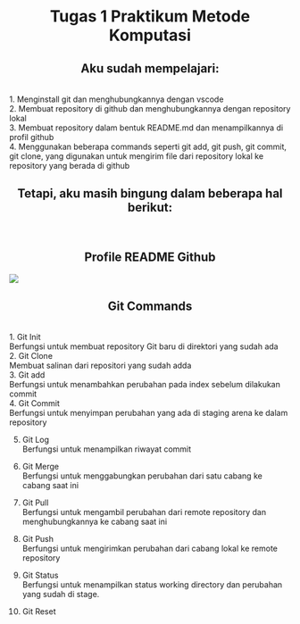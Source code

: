<h1 align="center">Tugas 1 Praktikum Metode Komputasi</h1>
<h2 align="center">Aku sudah mempelajari: </h2>
<br>
1. Menginstall git dan menghubungkannya dengan vscode<br>
2. Membuat repository di github dan menghubungkannya dengan repository lokal<br>
3. Membuat repository dalam bentuk README.md dan menampilkannya di profil github <br>
4. Menggunakan beberapa commands seperti git add, git push, git commit, git clone, yang digunakan untuk mengirim file dari repository lokal ke repository yang berada di github <br>

<h2 align="center">Tetapi, aku masih bingung dalam beberapa hal berikut: </h2> <br>

<h2 align="center">Profile README Github</h2>
<img src= https://github.com/khayys/nyoba-nyobaa/blob/main/Profile%20Github.png> <br>

<h2 align="center">Git Commands</h2> <br>
1. Git Init <br>
Berfungsi untuk membuat repository Git baru di direktori yang sudah ada <br>
<img src=  > <br>
2. Git Clone <br>
Membuat salinan dari repositori yang sudah adda <br>
<img src= > <br>
3. Git add <br>
Berfungsi untuk menambahkan perubahan pada index sebelum dilakukan commit<br>
<img src= > <br>
4. Git Commit <br>
Berfungsi untuk menyimpan perubahan yang ada di staging arena ke dalam repository <br>

5. Git Log <br>
Berfungsi untuk menampilkan riwayat commit <br>

6. Git Merge <br>
Berfungsi untuk menggabungkan perubahan dari satu cabang ke cabang saat ini <br>

7. Git Pull <br>
Berfungsi untuk mengambil perubahan dari remote repository dan menghubungkannya ke cabang saat ini <br>

8. Git Push <br>
Berfungsi untuk mengirimkan perubahan dari cabang lokal ke remote repository <br>

9. Git Status<br>
Berfungsi untuk menampilkan status working directory dan perubahan yang sudah di stage. <br>

10. Git Reset <br>

